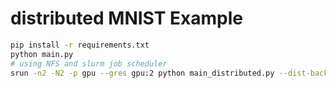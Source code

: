 # distributed MNIST Example

```bash
pip install -r requirements.txt
python main.py
# using NFS and slurm job scheduler
srun -n2 -N2 -p gpu --gres gpu:2 python main_distributed.py --dist-backend nccl --multiprocessing-distributed --dist-file dist_file
```

